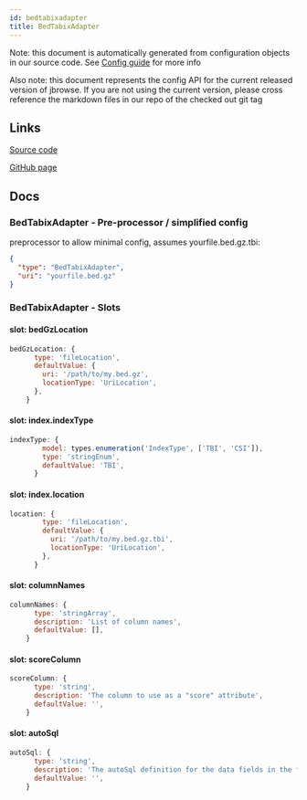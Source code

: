```yaml
---
id: bedtabixadapter
title: BedTabixAdapter
---
```


Note: this document is automatically generated from configuration objects in our
source code. See [Config guide](/docs/config_guide) for more info

Also note: this document represents the config API for the current released
version of jbrowse. If you are not using the current version, please cross
reference the markdown files in our repo of the checked out git tag

## Links

[Source code](https://github.com/GMOD/jbrowse-components/blob/main/plugins/bed/src/BedTabixAdapter/configSchema.ts)

[GitHub page](https://github.com/GMOD/jbrowse-components/tree/main/website/docs/config/BedTabixAdapter.md)

## Docs

### BedTabixAdapter - Pre-processor / simplified config

preprocessor to allow minimal config, assumes yourfile.bed.gz.tbi:

```json
{
  "type": "BedTabixAdapter",
  "uri": "yourfile.bed.gz"
}
```

### BedTabixAdapter - Slots

#### slot: bedGzLocation

```js
bedGzLocation: {
      type: 'fileLocation',
      defaultValue: {
        uri: '/path/to/my.bed.gz',
        locationType: 'UriLocation',
      },
    }
```

#### slot: index.indexType

```js
indexType: {
        model: types.enumeration('IndexType', ['TBI', 'CSI']),
        type: 'stringEnum',
        defaultValue: 'TBI',
      }
```

#### slot: index.location

```js
location: {
        type: 'fileLocation',
        defaultValue: {
          uri: '/path/to/my.bed.gz.tbi',
          locationType: 'UriLocation',
        },
      }
```

#### slot: columnNames

```js
columnNames: {
      type: 'stringArray',
      description: 'List of column names',
      defaultValue: [],
    }
```

#### slot: scoreColumn

```js
scoreColumn: {
      type: 'string',
      description: 'The column to use as a "score" attribute',
      defaultValue: '',
    }
```

#### slot: autoSql

```js
autoSql: {
      type: 'string',
      description: 'The autoSql definition for the data fields in the file',
      defaultValue: '',
    }
```
